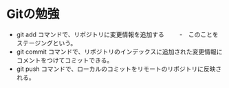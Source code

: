 # Gitの勉強
- git add コマンドで、リポジトリに変更情報を追加する
　　 -　このことをステージングという。
- git commit コマンドで、リポジトリのインデックスに追加された変更情報にコメントをつけてコミットできる。
- git push コマンドで、ローカルのコミットをリモートのリポジトリに反映される。
